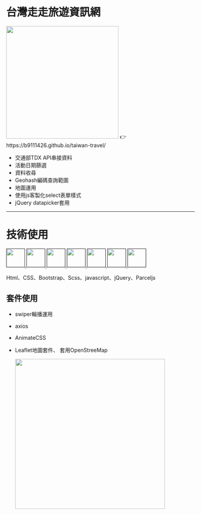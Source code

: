 
# 台灣走走旅遊資訊網
<img width="300" src="https://i.imgur.com/gXeZonp.png"/>
👉 https://b9111426.github.io/taiwan-travel/


- 交通部TDX API串接資料
- 活動日期篩選
- 資料收尋
- Geohash編碼查詢範圍
- 地圖運用
- 使用js客製化select表單樣式
- jQuery datapicker套用

---
# 技術使用 

<a href="">
    <img height="50" src="https://www.vectorlogo.zone/logos/w3_html5/w3_html5-icon.svg"/>
</a>
<a href="">
    <img height="50" src="https://www.vectorlogo.zone/logos/w3_css/w3_css-icon.svg"/>
</a>
<a href="">
    <img height="50" src="https://www.vectorlogo.zone/logos/sass-lang/sass-lang-icon.svg"/>
</a>
<a href="">
    <img height="50" src="https://upload.vectorlogo.zone/logos/getbootstrap/images/987f8f6c-263a-47b1-a85d-853cfca215d9.svg"/>
</a>
<a href="">
    <img height="50" src="https://upload.vectorlogo.zone/logos/javascript/images/239ec8a4-163e-4792-83b6-3f6d96911757.svg"/>
</a>
<a href="">
    <img height="50" src="https://www.vectorlogo.zone/logos/jquery/jquery-vertical.svg"/>
</a>
<a href="">
    <img height="50" src="https://www.vectorlogo.zone/logos/parceljs/parceljs-icon.svg"/>
</a>

Html、CSS、Bootstrap、Scss、javascript、jQuery、Parceljs

## 套件使用
- swiper輪播運用
- axios
- AnimateCSS 
- Leaflet地圖套件、 套用OpenStreeMap
  
  <img width="400" src="https://i.imgur.com/axvcoyM.png"/>


